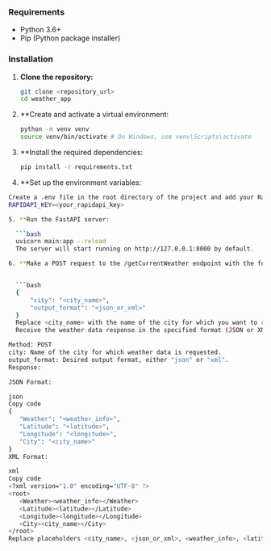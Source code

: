 ### Requirements

- Python 3.6+
- Pip (Python package installer)

### Installation

1. **Clone the repository:**

   ```bash
   git clone <repository_url>
   cd weather_app
   
2. **Create and activate a virtual environment:

   ```bash
   python -m venv venv
   source venv/bin/activate # On Windows, use venv\Scripts\activate
   
3. **Install the required dependencies:

   ```bash
   pip install -r requirements.txt


4. **Set up the environment variables:

 ```bash
 Create a .env file in the root directory of the project and add your RapidAPI key:
 RAPIDAPI_KEY=<your_rapidapi_key>

5. **Run the FastAPI server:

   ```bash
   uvicorn main:app --reload
   The server will start running on http://127.0.0.1:8000 by default.

6. **Make a POST request to the /getCurrentWeather endpoint with the following JSON payload:


   ```bash
   {
       "city": "<city_name>",
       "output_format": "<json_or_xml>"
   }
   Replace <city_name> with the name of the city for which you want to retrieve the weather data, and <json_or_xml> with either "json" or "xml" depending on the desired output format.
   Receive the weather data response in the specified format (JSON or XML).

Method: POST
city: Name of the city for which weather data is requested.
output_format: Desired output format, either "json" or "xml".
Response:

JSON Format:

json
Copy code
{
    "Weather": "<weather_info>",
    "Latitude": "<latitude>",
    "Longitude": "<longitude>",
    "City": "<city_name>"
}
XML Format:

xml
Copy code
<?xml version="1.0" encoding="UTF-8" ?>
<root>
    <Weather><weather_info></Weather>
    <Latitude><latitude></Latitude>
    <Longitude><longitude></Longitude>
    <City><city_name></City>
</root>
Replace placeholders <city_name>, <json_or_xml>, <weather_info>, <latitude>, and <longitude> with appropriate values when making requests.
